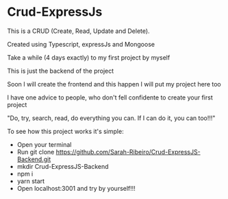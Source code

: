 # Crud-ExpressJs
This is a CRUD (Create, Read, Update and Delete). 

Created using Typescript, expressJs and Mongoose 

Take a while (4 days exactly) to my first project by myself 

This is just the backend of the project 

Soon I will create the frontend and this happen I will put my project here too

I have one advice to people, who don't fell confidente to create your first project 

"Do, try, search, read, do everything you can. If I can do it, you can too!!!"

To see how this project works it's simple:

- Open your terminal
- Run git clone https://github.com/Sarah-Ribeiro/Crud-ExpressJS-Backend.git
- mkdir Crud-ExpressJS-Backend
- npm i 
- yarn start
- Open localhost:3001 and try by yourself!!!
